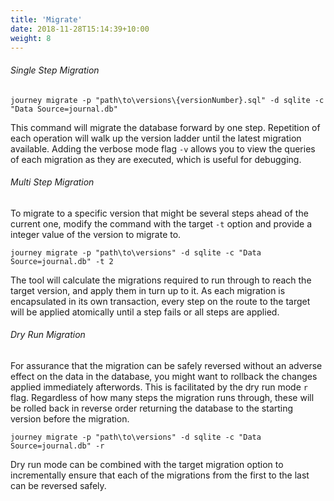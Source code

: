 ```yaml
---
title: 'Migrate'
date: 2018-11-28T15:14:39+10:00
weight: 8
---
```


###### Single Step Migration
```
journey migrate -p "path\to\versions\{versionNumber}.sql" -d sqlite -c "Data Source=journal.db"
```

This command will migrate the database forward by one step. Repetition of each operation will walk up the version ladder until the latest migration available. Adding the verbose mode flag `-v` allows you to view the queries of each migration as they are executed, which is useful for debugging.

###### Multi Step Migration
To migrate to a specific version that might be several steps ahead of the current one, modify the command with the target `-t` option and provide a integer value of the version to migrate to.
```
journey migrate -p "path\to\versions" -d sqlite -c "Data Source=journal.db" -t 2
```
The tool will calculate the migrations required to run through to reach the target version, and apply them in turn up to it. As each migration is encapsulated in its own transaction, every step on the route to the target will be applied atomically until a step fails or all steps are applied.  

###### Dry Run Migration
For assurance that the migration can be safely reversed without an adverse effect on the data in the database, you might want to rollback the changes applied immediately afterwords. This is facilitated by the dry run mode `r` flag. Regardless of how many steps the migration runs through, these will be rolled back in reverse order returning the database to the starting version before the migration.
```
journey migrate -p "path\to\versions" -d sqlite -c "Data Source=journal.db" -r
```
Dry run mode can be combined with the target migration option to incrementally ensure that each of the migrations from the first to the last can be reversed safely.